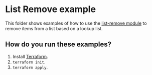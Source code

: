 # List Remove example

This folder shows examples of how to use the [list-remove module](https://github.com/terraform-modules-krish/terraform-aws-utilities/blob/v0.1.3/modules/list-remove) to remove items from a list
based on a lookup list.


## How do you run these examples?

1. Install [Terraform](https://www.terraform.io/).
1. `terraform init`.
1. `terraform apply`.
